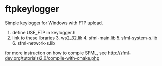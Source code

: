 # ftpkeylogger
Simple keylogger for Windows with FTP upload.

1. define USE_FTP in keylogger.h
2. link to these libraries 3. ws2_32.lib 4. sfml-main.lib 5. sfml-system-s.lib 6. sfml-network-s.lib

for more instruction on how to compile SFML, see 
 http://sfml-dev.org/tutorials/2.0/compile-with-cmake.php

